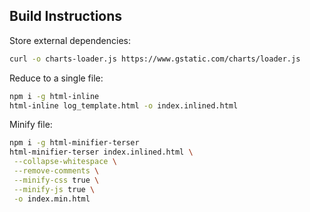 ## Build Instructions

Store external dependencies:

```bash
curl -o charts-loader.js https://www.gstatic.com/charts/loader.js
```

Reduce to a single file:

```bash
npm i -g html-inline
html-inline log_template.html -o index.inlined.html
```

Minify file:

```bash
npm i -g html-minifier-terser
html-minifier-terser index.inlined.html \
 --collapse-whitespace \
 --remove-comments \
 --minify-css true \
 --minify-js true \
 -o index.min.html
```
